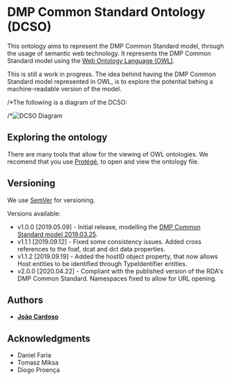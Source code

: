 # DMP Common Standard Ontology (DCSO)

This ontology aims to represent the DMP Common Standard model, through the usage of semantic web technology. It represents the DMP Common Standard model using the [Web Ontology Language (OWL)](https://www.w3.org/OWL/).

This is still a work in progress. The idea behind having the DMP Common Standard model represented in OWL, is to explore the potential behing a machine-readable version of the model.

/*The following is a diagram of the DCSO:

/*![DCSO Diagram](https://github.com/RDA-DMP-Common/RDA-DMP-Common-Standard/blob/master/ontologies/diagrams/dcso30.png)

## Exploring the ontology

There are many tools that allow for the viewing of OWL ontologies. We recomend that you use [Protégé](https://protege.stanford.edu/), to open and view the ontology file.

## Versioning

We use [SemVer](http://semver.org/) for versioning.

Versions available:

* v1.0.0 [2019.05.09] - Initial release, modelling the [DMP Common Standard model 2019.03.25](https://github.com/RDA-DMP-Common/RDA-DMP-Common-Standard/blob/master/docs/diagrams/RDA-DMP-Common-Model-Diagram-190325.pdf).
* v1.1.1 [2019.09.12] - Fixed some consistency issues. Added cross references to the foaf, dcat and dct data properties.
* v1.1.2 [2019.09.19] - Added the hostID object property, that now allows Host entities to be identified through TypeIdentifier entities.
* v2.0.0 [2020.04.22] - Compliant with the published version of the RDA's DMP Common Standard. Namespaces fixed to allow for URL opening.

## Authors

* **[João Cardoso](https://github.com/JoaoMFCardoso)**

## Acknowledgments

* Daniel Faria 
* Tomasz Miksa
* Diogo Proença
